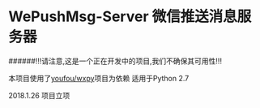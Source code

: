 # WePushMsg-Server 微信推送消息服务器
######!!!请注意,这是一个正在开发中的项目,我们不确保其可用性!!!

本项目使用了[youfou/wxpy](https://github.com/youfou/wxpy)项目为依赖
适用于Python 2.7

2018.1.26 项目立项